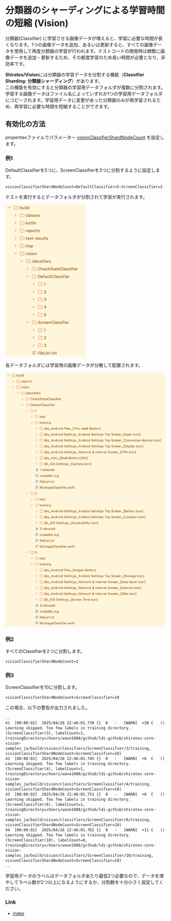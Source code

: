 # 分類器のシャーディングによる学習時間の短縮 (Vision)

分類器(Classifier)
に学習させる画像データが増えると、学習に必要な時間が長くなります。1つの画像データを追加、あるいは更新すると、すべての画像データを使用して再度分類器の学習が行われます。テストコードの開発時は頻繁に画像データを追加・更新するため、その都度学習のため長い時間が必要となり、非効率です。<br>

**Shirates/Vision**には分類器の学習データを分割する機能（**Classifier Sharding: 分類器シャーディング**）があります。<br>
この機能を有効にすると分類器の学習用データフォルダが複数に分割されます。学習する画像データはファイル名によっていずれか1つの学習用データフォルダにコピーされます。学習用データに変更があった分類器のみが再学習されるため、再学習に必要な時間を短縮することができます。<br>

## 有効化の方法

propertiesファイルでパラメーター [visionClassifierShardNodeCount](../../../common/parameter/parameters_ja.md) を設定します。

### 例1

DefaultClassifierを5つに、ScreenClassifierを3つに分割するように設定します。

```properties
visionClassifierShardNodeCount=DefaultClassifier=5:ScreenClassifier=3
```

テストを実行するとデータフォルダが分割されて学習が実行されます。

![](_images/default_classifier_shards_ja.png)

各データフォルダには学習用の画像データが分散して配置されます。

![](_images/default_classifier_shards_training_data.png)

### 例2

すべてのClassifierを2つに分割します。

```properties
visionClassifierShardNodeCount=2
```

### 例3

ScreenClassifierを10に分割します。

```properties
visionClassifierShardNodeCount=ScreenClassifier=10
```

この場合、以下の警告が出力されました。

```
..
41	[00:00:02]	2025/04/26 22:46:01.739	{}	0	-	[WARN]	+20	C	()	Learning skipped. Too few labels in training directory. (ScreenClassifier(3), labelCount=1, trainingDirectory=/Users/wave1008/github/ldi-github/shirates-core-vision-samples_ja/build/vision/classifiers/ScreenClassifier/3/training, visionClassifierShardNodeCount=ScreenClassifier=10)
42	[00:00:02]	2025/04/26 22:46:01.745	{}	0	-	[WARN]	+6	C	()	Learning skipped. Too few labels in training directory. (ScreenClassifier(4), labelCount=1, trainingDirectory=/Users/wave1008/github/ldi-github/shirates-core-vision-samples_ja/build/vision/classifiers/ScreenClassifier/4/training, visionClassifierShardNodeCount=ScreenClassifier=10)
43	[00:00:02]	2025/04/26 22:46:01.751	{}	0	-	[WARN]	+6	C	()	Learning skipped. Too few labels in training directory. (ScreenClassifier(6), labelCount=1, trainingDirectory=/Users/wave1008/github/ldi-github/shirates-core-vision-samples_ja/build/vision/classifiers/ScreenClassifier/6/training, visionClassifierShardNodeCount=ScreenClassifier=10)
44	[00:00:02]	2025/04/26 22:46:01.762	{}	0	-	[WARN]	+11	C	()	Learning skipped. Too few labels in training directory. (ScreenClassifier(10), labelCount=0, trainingDirectory=/Users/wave1008/github/ldi-github/shirates-core-vision-samples_ja/build/vision/classifiers/ScreenClassifier/10/training, visionClassifierShardNodeCount=ScreenClassifier=10)
..
```

学習用データのラベルはデータフォルダあたり最低2つ必要なので、データを増やしてラベル数が2つ以上になるようにするか、分割数を十分小さく設定してください。

### Link

- [index](../../../index_ja.md)

